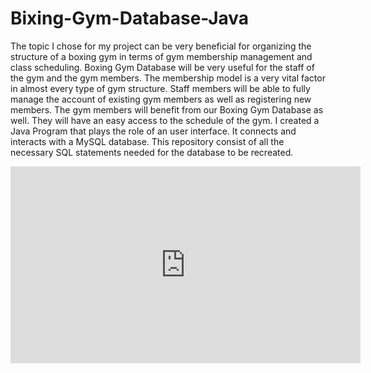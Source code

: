 # Bixing-Gym-Database-Java
The topic I chose for my project can be very beneficial for organizing the structure of a boxing gym in terms of gym membership management and class scheduling. Boxing Gym Database will be very useful for the staff of the gym and the gym members. The membership model is a very vital factor in almost every type of gym structure. Staff members will be able to fully manage the account of existing gym members as well as registering new members. The gym members will benefit from our Boxing Gym Database as well. They will have an easy access to the schedule of the gym.
I created a Java Program that plays the role of an user interface. It connects and interacts with a MySQL database. This repository consist of all the necessary SQL statements needed for the database to be recreated.
<iframe width="560" height="315" src="https://www.youtube.com/embed/Qz_urbSnRXg" title="YouTube video player" frameborder="0" allow="accelerometer; autoplay; clipboard-write; encrypted-media; gyroscope; picture-in-picture" allowfullscreen></iframe>
